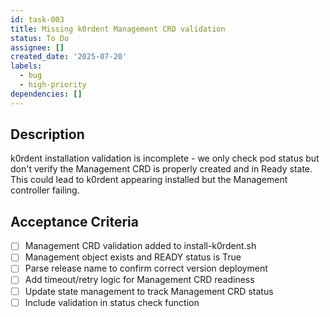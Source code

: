 ```yaml
---
id: task-003
title: Missing k0rdent Management CRD validation
status: To Do
assignee: []
created_date: '2025-07-20'
labels:
  - bug
  - high-priority
dependencies: []
---
```


## Description

k0rdent installation validation is incomplete - we only check pod status but don't verify the Management CRD is properly created and in Ready state. This could lead to k0rdent appearing installed but the Management controller failing.

## Acceptance Criteria

- [ ] Management CRD validation added to install-k0rdent.sh
- [ ] Management object exists and READY status is True
- [ ] Parse release name to confirm correct version deployment
- [ ] Add timeout/retry logic for Management CRD readiness
- [ ] Update state management to track Management CRD status
- [ ] Include validation in status check function
